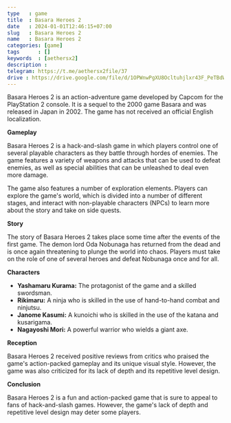 ```yaml
---
type   : game
title  : Basara Heroes 2
date   : 2024-01-01T12:46:15+07:00
slug   : Basara Heroes 2
name   : Basara Heroes 2
categories: [game]
tags      : []
keywords  : [aethersx2]
description :
telegram: https://t.me/aethersx2file/37
drive : https://drive.google.com/file/d/1OPWnwPgXU8Ocltuhjlxr43F_PeTBdWdl/view?usp=drivesdk
---
```



Basara Heroes 2 is an action-adventure game developed by Capcom for the PlayStation 2 console. It is a sequel to the 2000 game Basara and was released in Japan in 2002. The game has not received an official English localization.

**Gameplay**

Basara Heroes 2 is a hack-and-slash game in which players control one of several playable characters as they battle through hordes of enemies. The game features a variety of weapons and attacks that can be used to defeat enemies, as well as special abilities that can be unleashed to deal even more damage.

The game also features a number of exploration elements. Players can explore the game's world, which is divided into a number of different stages, and interact with non-playable characters (NPCs) to learn more about the story and take on side quests.

**Story**

The story of Basara Heroes 2 takes place some time after the events of the first game. The demon lord Oda Nobunaga has returned from the dead and is once again threatening to plunge the world into chaos. Players must take on the role of one of several heroes and defeat Nobunaga once and for all.

**Characters**

* **Yashamaru Kurama:** The protagonist of the game and a skilled swordsman.
*  **Rikimaru:** A ninja who is skilled in the use of hand-to-hand combat and ninjutsu.
* **Janome Kasumi:** A kunoichi who is skilled in the use of the katana and kusarigama.
*  **Nagayoshi Mori:** A powerful warrior who wields a giant axe.

**Reception**

Basara Heroes 2 received positive reviews from critics who praised the game's action-packed gameplay and its unique visual style. However, the game was also criticized for its lack of depth and its repetitive level design.

**Conclusion**

Basara Heroes 2 is a fun and action-packed game that is sure to appeal to fans of hack-and-slash games. However, the game's lack of depth and repetitive level design may deter some players. 
